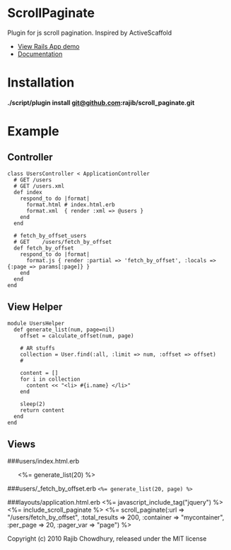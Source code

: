 ScrollPaginate
==============

Plugin for js scroll pagination. Inspired by ActiveScaffold
<ul>
  <li><a href="http://scrollpaginate.heroku.com/">View Rails App demo</a></li>
  <li><a href="http://scrollpaginate.heroku.com/doc/index.html">Documentation</a></li>
</ul>

Installation
============
#### ./script/plugin install git@github.com:rajib/scroll_paginate.git


Example
=======
## Controller
    class UsersController < ApplicationController
      # GET /users
      # GET /users.xml
      def index
        respond_to do |format|
          format.html # index.html.erb
          format.xml  { render :xml => @users }
        end
      end

      # fetch_by_offset_users
      # GET    /users/fetch_by_offset
      def fetch_by_offset
        respond_to do |format|
          format.js { render :partial => 'fetch_by_offset', :locals => {:page => params[:page]} }
        end
      end
    end

## View Helper
    module UsersHelper
      def generate_list(num, page=nil)
        offset = calculate_offset(num, page)

        # AR stuffs
        collection = User.find(:all, :limit => num, :offset => offset)
        #

        content = []
        for i in collection
          content << "<li> #{i.name} </li>"
        end

        sleep(2)
        return content
      end
    end

## Views
###users/index.html.erb
    <ol id="mycontainer">
      <%= generate_list(20) %>
    </ol>

###users/_fetch_by_offset.erb
`<%= generate_list(20, page) %>`

###layouts/application.html.erb
    <head>
      <%= javascript_include_tag("jquery") %>
      <%= include_scroll_paginate %>
      <%= scroll_paginate(:url => "/users/fetch_by_offset",
                          :total_results => 200,
					      :container => "mycontainer",
					      :per_page => 20,
					      :pager_var => "page") %>
    </head>


Copyright (c) 2010 Rajib Chowdhury, released under the MIT license

